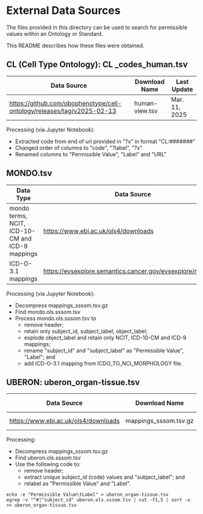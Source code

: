 # External Data Sources

The files provided in this directory can be used to search for permissible values within an Ontology or Standard. 

This README describes how these files were obtained.

## CL (Cell Type Ontology): CL _codes_human.tsv

| Data Source | Download Name | Last Update |
|-------------|---------------|------------|
| https://github.com/obophenotype/cell-ontology/releases/tag/v2025-02-13 | human-view.tsv | Mar. 11, 2025 |

Processing (via Jupyter Notebook):
- Extracted code from end of url provided in "?x" in format "CL:#######"
- Changed order of columns to "code", "?label", "?x"
- Renamed columns to "Permissible Value", "Label" and "URL"

## MONDO.tsv

| Data Type |  Data Source | Download Name | Last Update |
|-----------|-------------|---------------|------------|
| mondo terms, NCIT, ICD-10-CM and ICD-9 mappings |https://www.ebi.ac.uk/ols4/downloads |mappings_sssom.tsv.gz | Mar. 7, 2025 |
| ICD-O-3.1 mappings | https://evsexplore.semantics.cancer.gov/evsexplore/mappings | ICDO_TO_NCI_MORPHOLOGY: Version 2017-12-2 | Mar. 11, 2025 |

Processing (via Jupyter Notebook):
- Decompress mappings_sssom.tsv.gz 
- Find mondo.ols.sssom.tsv
- Process mondo.ols.sssom.tsv to 
    - remove header;
    - retain only subject_id, subject_label, object_label;
    - explode object_label and retain only NCIT, ICD-10-CM and ICD-9 mappings; 
    - rename "subject_id" and "subject_label" as "Permissible Value", "Label"; and
    - add ICD-O-3.1 mapping from ICDO_TO_NCI_MORPHOLOGY file.

## UBERON: uberon_organ-tissue.tsv

| Data Source | Download Name | Last Update |
|-------------|---------------|------------|
| https://www.ebi.ac.uk/ols4/downloads |mappings_sssom.tsv.gz | Mar. 7, 2025 |

Processing:
- Decompress mappings_sssom.tsv.gz 
- Find uberon.ols.sssom.tsv
- Use the following code to:
    - remove header;
    - extract unique subject_id (code) values and "subject_label"; and
    - relabel as "Permissible Value" and "Label".

``` {bash}
echo -e "Permissible Value\tLabel" > uberon_organ-tissue.tsv
egrep -v "^#|^subject_id" uberon.ols.sssom.tsv | cut -f1,5 | sort -u >> uberon_organ-tissue.tsv
```
